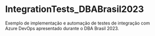 # IntegrationTests_DBABrasil2023
Exemplo de implementação e automação de testes de integração com Azure DevOps apresentado durante o DBA Brasil 2023.
